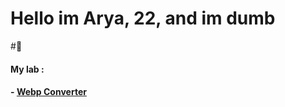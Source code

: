 # Hello im Arya, 22, and im dumb
#:hear_no_evil:	
#### My lab :
#### - [Webp Converter](https://github.com/pandao/editor.md "Heading link")
